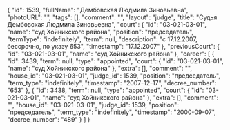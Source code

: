 {
    "id": 1539,
    "fullName": "Дембовская Людмила Зиновьевна",
    "photoURL": "",
    "tags": [],
    "comment": "",
    "layout": "judge",
    "title": "Судья Дембовская Людмила Зиновьевна",
    "court": {
        "id": "03-021-03-01",
        "name": "суд Хойникского района",
        "position": "председатель",
        "termType": "indefinitely",
        "term": null,
        "description": "c 17.12.2007, бессрочно, по указу 653",
        "timestamp": "17.12.2007"
    },
    "previousCourt": {
        "id": "03-021-03-01",
        "name": "суд Хойникского района"
    },
    "career": [
        {
            "id": 3439,
            "term": null,
            "type": "appointed",
            "court": {
                "id": "03-021-03-01",
                "name": "суд Хойникского района"
            },
            "extra": [],
            "comment": "",
            "house_id": "03-021-03-01",
            "judge_id": 1539,
            "position": "председатель",
            "term_type": "indefinitely",
            "timestamp": "2007-12-17",
            "decree_number": "653"
        },
        {
            "id": 3438,
            "term": null,
            "type": "appointed",
            "court": {
                "id": "03-021-03-01",
                "name": "суд Хойникского района"
            },
            "extra": [],
            "comment": "",
            "house_id": "03-021-03-01",
            "judge_id": 1539,
            "position": "председатель",
            "term_type": "indefinitely",
            "timestamp": "2000-09-07",
            "decree_number": "489"
        }
    ]
}